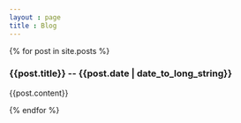 ```yaml
---
layout : page
title : Blog
---
```

		
{% for post in site.posts %}

### **{{post.title}}** -- {{post.date | date_to_long_string}}
{{post.content}}

<!--			<li><span>{{ post.date | date_to_string }}</span> &raquo; <a href="{{ BASE_PATH }}{{ post.url }}">{{ post.title }}</a></li>-->
{% endfor %}


